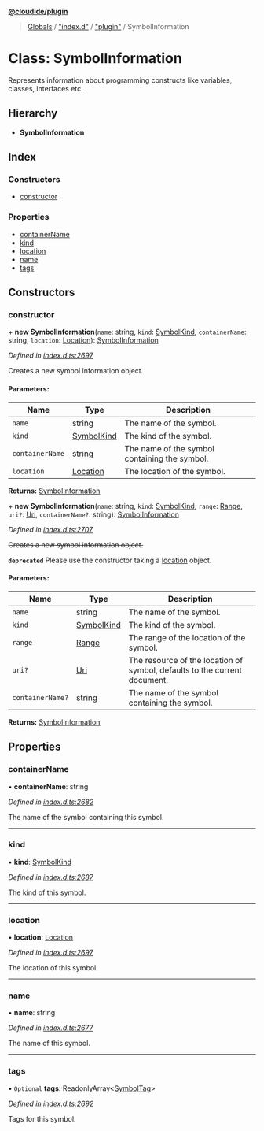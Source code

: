 **[@cloudide/plugin](../README.md)**

> [Globals](../README.md) / ["index.d"](../modules/_index_d_.md) / ["plugin"](../modules/_index_d_._plugin_.md) / SymbolInformation

# Class: SymbolInformation

Represents information about programming constructs like variables, classes,
interfaces etc.

## Hierarchy

* **SymbolInformation**

## Index

### Constructors

* [constructor](_index_d_._plugin_.symbolinformation.md#constructor)

### Properties

* [containerName](_index_d_._plugin_.symbolinformation.md#containername)
* [kind](_index_d_._plugin_.symbolinformation.md#kind)
* [location](_index_d_._plugin_.symbolinformation.md#location)
* [name](_index_d_._plugin_.symbolinformation.md#name)
* [tags](_index_d_._plugin_.symbolinformation.md#tags)

## Constructors

### constructor

\+ **new SymbolInformation**(`name`: string, `kind`: [SymbolKind](../enums/_index_d_._plugin_.symbolkind.md), `containerName`: string, `location`: [Location](_index_d_._plugin_.location.md)): [SymbolInformation](_index_d_._plugin_.symbolinformation.md)

*Defined in [index.d.ts:2697](https://github.com/huaweicloud/cloudide-plugin-api/blob/1ab5ef8/index.d.ts#L2697)*

Creates a new symbol information object.

#### Parameters:

Name | Type | Description |
------ | ------ | ------ |
`name` | string | The name of the symbol. |
`kind` | [SymbolKind](../enums/_index_d_._plugin_.symbolkind.md) | The kind of the symbol. |
`containerName` | string | The name of the symbol containing the symbol. |
`location` | [Location](_index_d_._plugin_.location.md) | The location of the symbol.  |

**Returns:** [SymbolInformation](_index_d_._plugin_.symbolinformation.md)

\+ **new SymbolInformation**(`name`: string, `kind`: [SymbolKind](../enums/_index_d_._plugin_.symbolkind.md), `range`: [Range](_index_d_._plugin_.range.md), `uri?`: [Uri](_index_d_._plugin_.uri.md), `containerName?`: string): [SymbolInformation](_index_d_._plugin_.symbolinformation.md)

*Defined in [index.d.ts:2707](https://github.com/huaweicloud/cloudide-plugin-api/blob/1ab5ef8/index.d.ts#L2707)*

~~Creates a new symbol information object.~~

**`deprecated`** Please use the constructor taking a [location](#Location) object.

#### Parameters:

Name | Type | Description |
------ | ------ | ------ |
`name` | string | The name of the symbol. |
`kind` | [SymbolKind](../enums/_index_d_._plugin_.symbolkind.md) | The kind of the symbol. |
`range` | [Range](_index_d_._plugin_.range.md) | The range of the location of the symbol. |
`uri?` | [Uri](_index_d_._plugin_.uri.md) | The resource of the location of symbol, defaults to the current document. |
`containerName?` | string | The name of the symbol containing the symbol. |

**Returns:** [SymbolInformation](_index_d_._plugin_.symbolinformation.md)

## Properties

### containerName

•  **containerName**: string

*Defined in [index.d.ts:2682](https://github.com/huaweicloud/cloudide-plugin-api/blob/1ab5ef8/index.d.ts#L2682)*

The name of the symbol containing this symbol.

___

### kind

•  **kind**: [SymbolKind](../enums/_index_d_._plugin_.symbolkind.md)

*Defined in [index.d.ts:2687](https://github.com/huaweicloud/cloudide-plugin-api/blob/1ab5ef8/index.d.ts#L2687)*

The kind of this symbol.

___

### location

•  **location**: [Location](_index_d_._plugin_.location.md)

*Defined in [index.d.ts:2697](https://github.com/huaweicloud/cloudide-plugin-api/blob/1ab5ef8/index.d.ts#L2697)*

The location of this symbol.

___

### name

•  **name**: string

*Defined in [index.d.ts:2677](https://github.com/huaweicloud/cloudide-plugin-api/blob/1ab5ef8/index.d.ts#L2677)*

The name of this symbol.

___

### tags

• `Optional` **tags**: ReadonlyArray\<[SymbolTag](../enums/_index_d_._plugin_.symboltag.md)>

*Defined in [index.d.ts:2692](https://github.com/huaweicloud/cloudide-plugin-api/blob/1ab5ef8/index.d.ts#L2692)*

Tags for this symbol.

